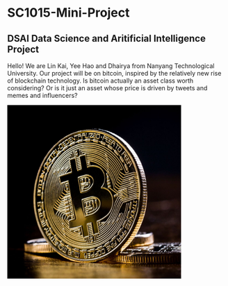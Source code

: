 # SC1015-Mini-Project

<section>
  <h2> DSAI Data Science and Aritificial Intelligence Project </h2>
  <section>
    <p> Hello! We are Lin Kai, Yee Hao and Dhairya from Nanyang Technological University. Our project will be on bitcoin, inspired by the relatively new rise of blockchain technology. Is bitcoin actually an asset class worth considering? Or is it just an asset whose price is driven by tweets and memes and influencers? </p>
    <img src = "Assets/Bitcoin.jpg" style = "width: 400px;">

</section> 
  
